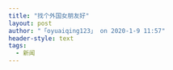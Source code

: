 ```yaml
---
title: "找个外国女朋友好"
layout: post
author: "「oyuaiqing123」 on 2020-1-9 11:57"
header-style: text
tags:
  - 新闻
---
```


<head></head>
<body>
 <br>
</body>


